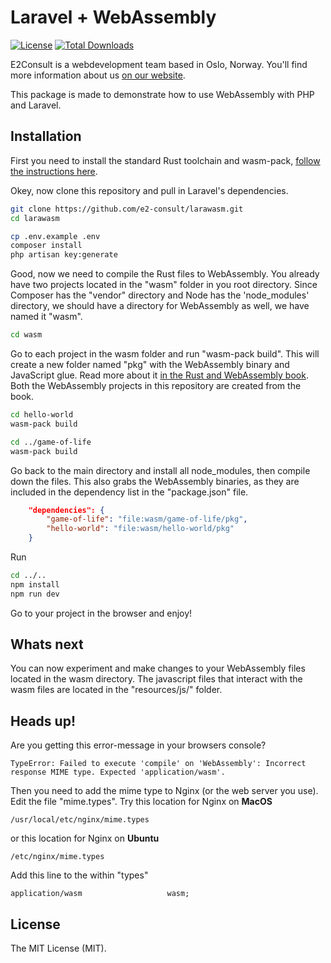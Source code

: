 # Laravel + WebAssembly

[![License](https://poser.pugx.org/laravel/framework/license.svg)](https://packagist.org/packages/laravel/framework)
[![Total Downloads](https://img.shields.io/github/downloads/e2-consult/larawasm/total.svg)](https://github.com/e2-consult/larawasm)

E2Consult is a webdevelopment team based in Oslo, Norway. You'll find more information about us [on our website](https://e2consult.no).

This package is made to demonstrate how to use WebAssembly with PHP and Laravel.

## Installation

First you need to install the standard Rust toolchain and wasm-pack, [follow the instructions here](https://rustwasm.github.io/book/game-of-life/setup.html).

Okey, now clone this repository and pull in Laravel's dependencies.

```bash
git clone https://github.com/e2-consult/larawasm.git
cd larawasm

cp .env.example .env
composer install
php artisan key:generate
```

Good, now we need to compile the Rust files to WebAssembly. You already have two projects located in the "wasm" folder in you root directory. Since Composer has the "vendor" directory and Node has the 'node_modules' directory, we should have a directory for WebAssembly as well, we have named it "wasm".

```bash
cd wasm
```

Go to each project in the wasm folder and run "wasm-pack build". This will create a new folder named "pkg" with the WebAssembly binary and JavaScript glue. Read more about it [in the Rust and WebAssembly book](https://rustwasm.github.io/book/game-of-life/hello-world.html). Both the WebAssembly projects in this repository are created from the book.

```bash
cd hello-world
wasm-pack build

cd ../game-of-life
wasm-pack build
```

Go back to the main directory and install all node_modules, then compile down the files. This also grabs the WebAssembly binaries, as they are included in the dependency list in the "package.json" file.

```json
    "dependencies": {
        "game-of-life": "file:wasm/game-of-life/pkg",
        "hello-world": "file:wasm/hello-world/pkg"
    }
```
Run
```bash
cd ../..
npm install
npm run dev
```

Go to your project in the browser and enjoy!

## Whats next
You can now experiment and make changes to your WebAssembly files located in the wasm directory. The javascript files that interact with the wasm files are located in the "resources/js/" folder.

## Heads up!

Are you getting this error-message in your browsers console?

```
TypeError: Failed to execute 'compile' on 'WebAssembly': Incorrect response MIME type. Expected 'application/wasm'.
```

Then you need to add the mime type to Nginx (or the web server you use). Edit the file "mime.types". Try this location for Nginx on **MacOS**

```
/usr/local/etc/nginx/mime.types
```

or this location for Nginx on **Ubuntu**

```
/etc/nginx/mime.types
```

Add this line to the within "types"

```
application/wasm                   wasm;
```

## License

The MIT License (MIT).
